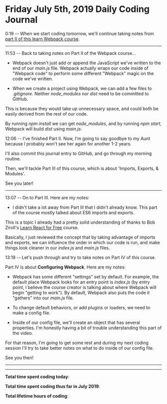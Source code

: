 # Friday July 5th, 2019 Daily Coding Journal

0:19 -- When we start coding tomorrow, we'll continue taking notes from [part II of this learn Webpack course](https://www.youtube.com/watch?v=MpGLUVbqoYQ).
___

11:53 -- Back to taking notes on Part II of the Webpack course...

* Webpack doesn't just add or append the JavaScript we've written to the end of our *main.js* file. Webpack actually wraps our code inside of "Webpack code" to perform some different "Webpack" magic on the code we've written.

* When we create a project using Webpack, we can add a few files to *.gitignore*. Neither *node_modules* nor *dist* need to be committed to GitHub.

This is because they would take up unnecessary space, and could both be easily derived from the rest of our code.

By running *npm install* we can get *node_modules*, and by running *npm start*, Webpack will build *dist* using *main.js*.

12:06 -- I've finished Part II. Now, I'm going to say goodbye to my Aunt because I probably won't see her again for another 1-2 years.

I'll also commit this journal entry to GitHub, and go through my morning routine.

Then, we'll tackle Part III of this course, which is about 'Imports, Exports, & Modules'.

See you later!
___
13:07 -- On to Part III. Here are my notes:

* I didn't take a lot away from Part III that I didn't already know. This part of the course mostly talked about ES6 imports and exports.

This is a topic I already had a pretty solid understanding of thanks to Bob Ziroll's [Learn React for Free](https://scrimba.com/playlist/p7P5Hd) course.

Basically, I just reviewed the concept that by taking advantage of imports and exports, we can influence the order in which our code is run, and make things look cleaner in our *index.js* and *main.js* files.

13:19 -- Let's push through and try to take notes on Part IV of this course.

Part IV is about **Configuring Webpack**. Here are my notes:

* Webpack has some different "settings" set by default. For example, the default place Webpack looks for an entry point is *index.js* (by entry point, I believe the course creator is talking about where Webpack will begin "getting to work"). By default, Webpack also puts the code it "gathers" into our *main.js* file.

* To change default behaviors, or add plugins or loaders, we need to make a config file.

* Inside of our config file, we'll create an object that has several properties. I'm honestly having a bit of trouble understanding this part of the video.

For that reason, I'm going to get some rest and during my next coding session I'll try to take better notes on what to do inside of our config file.

See you then!
___


___
**Total time spent coding today**: 

**Total time spent coding thus far in July 2019**: 

**Total lifetime hours of coding**: 